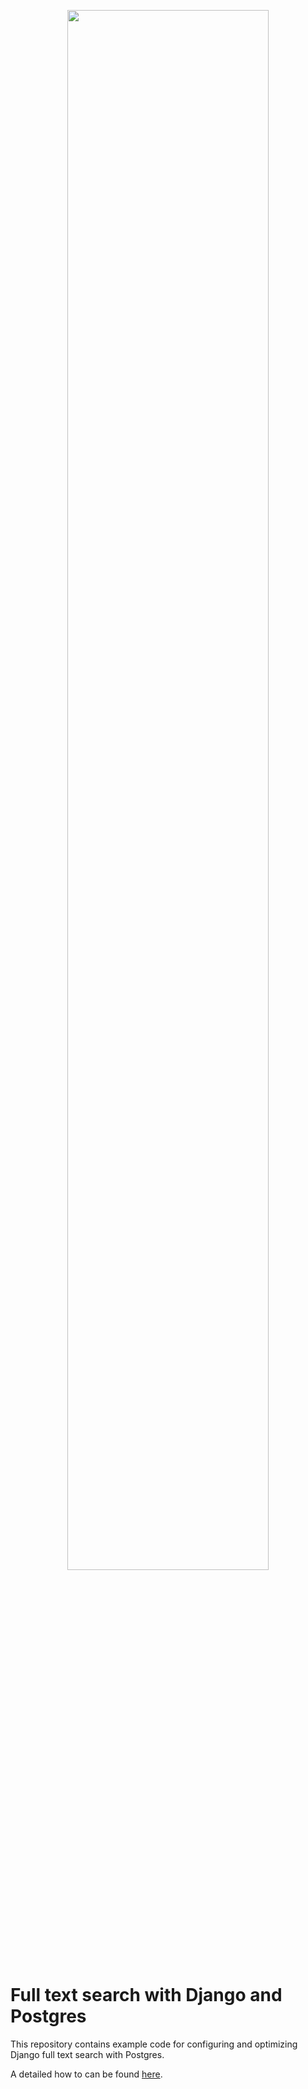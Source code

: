<p align="center">
  <img style="width: 80%" src="https://i.imgur.com/mo9yolX.png">
</p>

# Full text search with Django and Postgres

This repository contains example code for configuring and optimizing Django full
text search with Postgres.

A detailed how to can be found [here](https://findwork.dev/blog/optimizing-postgres-full-text-search-django/).
